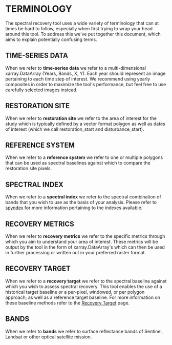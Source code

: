 # TERMINOLOGY
The spectral recovery tool uses a wide variety of terminology that can at times be hard to follow, especially when first trying to wrap your head around this tool. To address this we've put together this document, which aims to explain potentially confusing terms.

## TIME-SERIES DATA
When we refer to **time-series data** we refer to a multi-dimensional xarray.DataArray (Years, Bands, X, Y). Each year should represent an image pertaining to each time step of interest. We recommend using yearly composites in order to maximize the tool's performance, but feel free to use carefully selected images instead.

## RESTORATION SITE
When we refer to **restoration site** we refer to the area of interest for the study which is typically defined by a vector format polygon as well as dates of interest (which we call restoration_start and disturbance_start).

## REFERENCE SYSTEM
When we refer to a **reference system** we refer to one or multiple polygons that can be used as spectral baselines against which to compare the restoration site pixels.

## SPECTRAL INDEX
When we refer to a **spectral index** we refer to the spectral combination of bands that you wish to use as the basis of your analysis. Please refer to [spyndex](https://github.com/awesome-spectral-indices/spyndex) for more information pertaining to the indexes available.

## RECOVERY METRICS
When we refer to **recovery metrics** we refer to the specific metrics through which you aim to understand your area of interest. These metrics will be output by the tool in the form of xarray.DataArray's which can then be used in further processing or written out in your preferred raster format.

## RECOVERY TARGET
When we refer to a **recovery target** we refer to the spectral baseline against which you wish to assess spectral recovery. This tool enables the use of a historical target baseline or a per-pixel, windowed, or per polygon approach; as well as a reference target baseline. For more information on these baseline methods refer to the [Recovery Target]() page.

## BANDS
When we refer to **bands** we refer to surface reflectance bands of Sentinel, Landsat or other optical satellite mission.